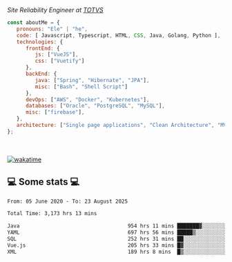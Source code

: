 <p><em>Site Reliability Engineer at <a href="https://www.totvs.com/">TOTVS</a></br>
</em></p>


```javascript
const aboutMe = {
   pronouns: "Ele" | "he",
   code: [ Javascript, Typescript, HTML, CSS, Java, Golang, Python ],
   technologies: {
      frontEnd: {
         js: ["VueJS"],
         css: ["Vuetify"]
      },
      backEnd: {
         java: ["Spring", "Hibernate", "JPA"],
         misc: ["Bash", "Shell Script"]
      },
      devOps: ["AWS", "Docker", "Kubernetes"],
      databases: ["Oracle", "PostgreSQL", "MySQL"],
      misc: ["firebase"],
   },
   architecture: ["Single page applications", "Clean Architecture", "MVC", "Microservices"],
};
```
</br></br>
[![wakatime](https://wakatime.com/badge/user/a3a8ed06-d304-4d6b-bc86-4adc418cdea7.svg)](https://wakatime.com/@a3a8ed06-d304-4d6b-bc86-4adc418cdea7)
<h2>💻 Some stats 💻</h2>

<!--START_SECTION:waka-->

```txt
From: 05 June 2020 - To: 23 August 2025

Total Time: 3,173 hrs 13 mins

Java                                   954 hrs 11 mins ███████▓░░░░░░░░░░░░░░░░░   30.07 %
YAML                                   697 hrs 56 mins █████▒░░░░░░░░░░░░░░░░░░░   21.99 %
SQL                                    252 hrs 31 mins ██░░░░░░░░░░░░░░░░░░░░░░░   07.96 %
Vue.js                                 205 hrs 33 mins █▓░░░░░░░░░░░░░░░░░░░░░░░   06.48 %
XML                                    189 hrs 8 mins  █▒░░░░░░░░░░░░░░░░░░░░░░░   05.96 %
```

<!--END_SECTION:waka-->

